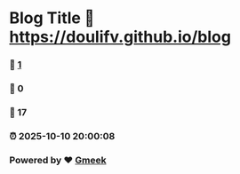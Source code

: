 # Blog Title :link: https://doulifv.github.io/blog 
### :page_facing_up: [1](https://doulifv.github.io/blog/tag.html) 
### :speech_balloon: 0 
### :hibiscus: 17 
### :alarm_clock: 2025-10-10 20:00:08 
### Powered by :heart: [Gmeek](https://github.com/Meekdai/Gmeek)
